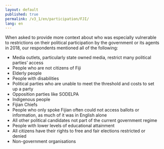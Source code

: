 ```yaml
---
layout: default
published: true
permalink: /v3_1/en/participation/FJI/
lang: en
---
```


When asked to provide more context about who was especially vulnerable to restrictions on their political participation by the government or its agents in 2018, our respondents mentioned all of the following:
-	Media outlets, particularly state owned media, restrict many political parties’ access
-	People who are not citizens of Fiji
-	Elderly people
-	People with disabilities
-	Political parties who are unable to meet the threshold and costs to set up a party
-	Opposition parties like SODELPA
-	Indigenous people
-	Fijian Chiefs
-	People who only spoke Fijian often could not access ballots or information, as much of it was in English alone
-	All other political candidates not part of the current government regime
-	People with lower levels of educational attainment
-	All citizens have their rights to free and fair elections restricted or denied
-	Non-government organisations

